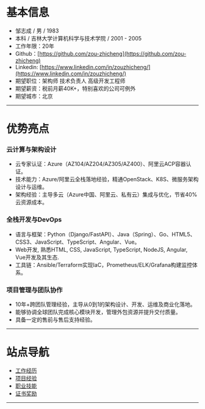 <!-- ---
hide:
  - navigation
  - toc
--- -->

# 基本信息
 - 邹志成 / 男 / 1983 
 - 本科 / 吉林大学计算机科学与技术学院 / 2001 - 2005
 - 工作年限：20年
 - Github：[https://github.com/zou-zhicheng](https://github.com/zou-zhicheng)
 - Linkedin: [https://www.linkedin.com/in/zouzhicheng/](https://www.linkedin.com/in/zouzhicheng/)
 - 期望职位：架构师 技术负责人 高级开发工程师
 - 期望薪资：税前月薪40K+，特别喜欢的公司可例外
 - 期望城市：北京

--- 

# 优势亮点
### **云计算与架构设计**
- 云专家认证：Azure（AZ104/AZ204/AZ305/AZ400）、阿里云ACP容器认证。
- 技术能力：Azure/阿里云全栈落地经验，精通OpenStack、K8S、微服务架构设计与运维。
- 架构经验：主导多云（Azure中国、阿里云、私有云）集成与优化，节省40%云资源成本。

### **全栈开发与DevOps**
- 语言与框架：Python（Django/FastAPI）、Java（Spring）、Go、HTML5、CSS3、JavaScript、TypeScript、Angular、Vue。
- Web开发, 熟悉HTML, CSS, JavaScript, TypeScript, NodeJS, Angular, Vue开发及其生态.
- 工具链：Ansible/Terraform实现IaC，Prometheus/ELK/Grafana构建监控体系。

### **项目管理与团队协作**
- 10年+跨团队管理经验，主导从0到1的架构设计、开发、运维及商业化落地。
- 能够协调全球团队完成核心模块开发，管理外包资源并提升交付质量。
- 具备一定的售前与售后支持经验。

--- 

# 站点导航
- [工作经历](./experience.md)
- [项目经验](./projects.md)
- [职业技能](./skills.md)
- [证书奖励](./certificates.md)
<!-- - [兴趣爱好](./interests.md) -->
<!-- - [简历下载](./download.md) -->

---

<!-- [![Instagram](./images/svg/instagram.svg)](https://www.instagram.com/classicaldobby){.md-social\_\_link .md-social} -->
<!-- [![Github](./images/svg/github.svg)](https://github.com/zou-zhicheng){.md-social\_\_link .md-social} -->
<!-- [![LinkedIn](./images/svg/linkedin.svg)](https://www.linkedin.com/in/zouzhicheng){.md-social\_\_link .md-social} -->
<!-- [![Medium](./images/svg/medium.svg)](https://medium.com/@sachintiwari2){.md-social\_\_link .md-social} -->
<!-- [![Email](./images/svg/solid-paper-plane.svg)](mailto:<zouzhicheng@foxmail.com>){.md-social\_\_link .md-social} -->
